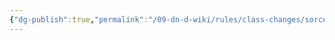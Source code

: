 ```yaml
---
{"dg-publish":true,"permalink":"/09-dn-d-wiki/rules/class-changes/sorcerer/","tags":["class","sorcerer"]}
---
```


